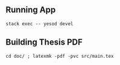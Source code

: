 Running App
-----------

    stack exec -- yesod devel


Building Thesis PDF
-------------------

    cd doc/ ; latexmk -pdf -pvc src/main.tex
